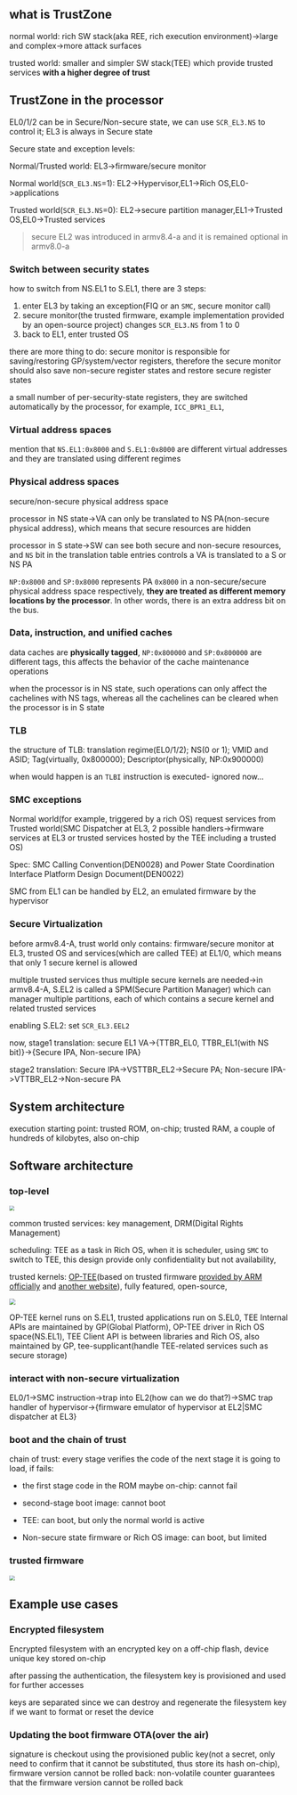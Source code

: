 ## what is TrustZone

normal world: rich SW stack(aka REE, rich execution environment)->large and complex->more attack surfaces

trusted world: smaller and simpler SW stack(TEE) which provide trusted services **with a higher degree of trust**

## TrustZone in the processor

EL0/1/2 can be in Secure/Non-secure state, we can use `SCR_EL3.NS` to control it; EL3 is always in Secure state

Secure state and exception levels:

Normal/Trusted world: EL3->firmware/secure monitor

Normal world(`SCR_EL3.NS`=1): EL2->Hypervisor,EL1->Rich OS,EL0->applications

Trusted world(`SCR_EL3.NS`=0): EL2->secure partition manager,EL1->Trusted OS,EL0->Trusted services

> secure EL2 was introduced in armv8.4-a and it is remained optional in armv8.0-a

### Switch between security states

how to switch from NS.EL1 to S.EL1, there are 3 steps:

1. enter EL3 by taking an exception(FIQ or an `SMC`, secure monitor call)
2. secure monitor(the trusted firmware, example implementation provided by an open-source project) changes `SCR_EL3.NS` from 1 to 0
3. back to EL1, enter trusted OS

there are more thing to do: secure monitor is responsible for saving/restoring GP/system/vector registers, therefore the secure monitor should also save non-secure register states and restore secure register states

a small number of per-security-state registers, they are switched automatically by the processor, for example, `ICC_BPR1_EL1`,

### Virtual address spaces

mention that `NS.EL1:0x8000` and `S.EL1:0x8000` are different virtual addresses and they are translated using different regimes

### Physical address spaces

secure/non-secure physical address space

processor in NS state->VA can only be translated to NS PA(non-secure physical address), which means that secure resources are hidden

processor in S state->SW can see both secure and non-secure resources, and `NS` bit in the translation table entries controls a VA is translated to a S or NS PA

`NP:0x8000` and `SP:0x8000` represents PA `0x8000` in a non-secure/secure physical address space respectively, **they are treated as different memory locations by the processor**. In other words, there is an extra address bit on the bus.

### Data, instruction, and unified caches

data caches are **physically tagged**, `NP:0x800000` and `SP:0x800000` are different tags, this affects the behavior of the cache maintenance operations

when the processor is in NS state, such operations can only affect the cachelines with NS tags, whereas all the cachelines can be cleared when the processor is in S state

### TLB

the structure of TLB: translation regime(EL0/1/2); NS(0 or 1); VMID and ASID; Tag(virtually, 0x800000); Descriptor(physically, NP:0x900000)

when would happen is an `TLBI` instruction is executed- ignored now...

### SMC exceptions

Normal world(for example, triggered by a rich OS) request services from Trusted world(SMC Dispatcher at EL3, 2 possible handlers->firmware services at EL3 or trusted services hosted by the TEE including a trusted OS)

Spec: SMC Calling Convention(DEN0028) and Power State Coordination Interface Platform Design Document(DEN0022)

SMC from EL1 can be handled by EL2, an emulated firmware by the hypervisor

### Secure Virtualization

before armv8.4-A, trust world only contains: firmware/secure monitor at EL3, trusted OS and services(which are called TEE) at EL1/0, which means that only 1 secure kernel is allowed

multiple trusted services thus multiple secure kernels are needed->in armv8.4-A, S.EL2 is called a SPM(Secure Partition Manager) which can manager multiple partitions, each of which contains a secure kernel and related trusted services

enabling S.EL2: set `SCR_EL3.EEL2`

now, stage1 translation: secure EL1 VA->{TTBR_EL0, TTBR_EL1(with NS bit)}->{Secure IPA, Non-secure IPA}

stage2 translation: Secure IPA->VSTTBR_EL2->Secure PA; Non-secure IPA->VTTBR_EL2->Non-secure PA

## System architecture

execution starting point: trusted ROM, on-chip; trusted RAM, a couple of hundreds of kilobytes, also on-chip

## Software architecture

### top-level

<img src="trustzone-sw-arch.png" style="zoom:56%;" />

common trusted services: key management, DRM(Digital Rights Management)

scheduling: TEE as a task in Rich OS, when it is scheduler, using `SMC` to switch to TEE, this design provide only confidentiality but not availability, 

trusted kernels: [OP-TEE](https://optee.readthedocs.io/en/latest/)(based on trusted firmware [provided by ARM officially](https://github.com/ARM-software/arm-trusted-firmware) and [another website](https://www.trustedfirmware.org/)), fully featured, open-source, 

<img src="op-tee-arch.png" style="zoom:67%;" />

OP-TEE kernel runs on S.EL1, trusted applications run on S.EL0, TEE Internal APIs are maintained by GP(Global Platform), OP-TEE driver in Rich OS space(NS.EL1), TEE Client API is between libraries and Rich OS, also maintained by GP, tee-supplicant(handle TEE-related services such as secure storage)

### interact with non-secure virtualization

EL0/1->SMC instruction->trap into EL2(how can we do that?)->SMC trap handler of hypervisor->{firmware emulator of hypervisor at EL2|SMC dispatcher at EL3}

### boot and the chain of trust

chain of trust: every stage verifies the code of the next stage it is going to load, if fails:

* the first stage code in the ROM maybe on-chip: cannot fail

* second-stage boot image: cannot boot
* TEE: can boot, but only the normal world is active
* Non-secure state firmware or Rich OS image: can boot, but limited

### trusted firmware

<img src="trusted-firmware.png" style="zoom:60%;" />

## Example use cases

### Encrypted filesystem

Encrypted filesystem with an encrypted key on a off-chip flash, device unique key stored on-chip

after passing the authentication, the filesystem key is provisioned and used for further accesses

keys are separated since we can destroy and regenerate the filesystem key if we want to format or reset the device

### Updating the boot firmware OTA(over the air)

signature is checkout using the provisioned public key(not a secret, only need to confirm that it cannot be substituted, thus store its hash on-chip), firmware version cannot be rolled back: non-volatile counter guarantees that the firmware version cannot be rolled back

